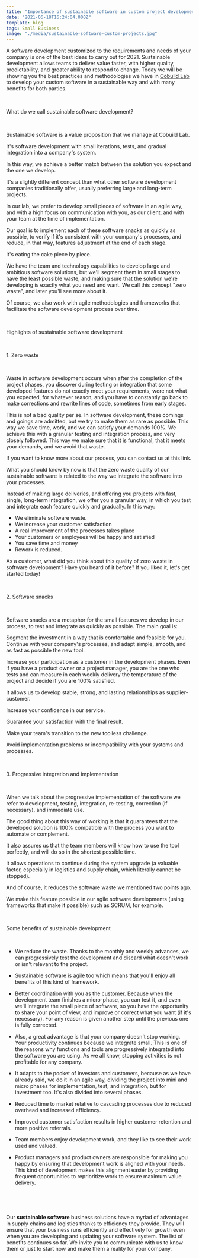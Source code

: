 ```yaml
---
title: "Importance of sustainable software in custom project development"
date: "2021-06-18T16:24:04.000Z"
template: blog
tags: Small Business
image: "./media/sustainable-software-custom-projects.jpg"
---
```


A software development customized to the requirements and needs of your company is one of the best ideas to carry out for 2021. Sustainable development allows teams to deliver value faster, with higher quality, predictability, and greater ability to respond to change. Today we will be showing you the best practices and methodologies we have in <a target="_blank" href="https://cobuildlab.com/">  Cobuild Lab</a> to develop your custom software in a sustainable way and with many benefits for both parties. 

<br>

<title-2>What do we call sustainable software development?</title-2>

<br>

Sustainable software is a value proposition that we manage at Cobuild Lab. 

It's software development with small iterations, tests, and gradual integration into a company's system. 

In this way, we achieve a better match between the solution you expect and the one we develop. 

It's a slightly different concept than what other software development companies traditionally offer, usually preferring large and long-term projects. 

In our lab, we prefer to develop small pieces of software in an agile way, and with a high focus on communication with you, as our client, and with your team at the time of implementation. 

Our goal is to implement each of these software snacks as quickly as possible, to verify if it's consistent with your company's processes, and reduce, in that way, features adjustment at the end of each stage.

It's eating the cake piece by piece. 

We have the team and technology capabilities to develop large and ambitious software solutions, but we'll segment them in small stages to have the least possible waste, and making sure that the solution we're developing is exactly what you need and want. We call this concept "zero waste", and later you'll see more about it. 

Of course, we also work with agile methodologies and frameworks that facilitate the software development process over time.

<br>

<title-2>Highlights of sustainable software development</title-2>

<br>

<title-3>1. Zero waste</title-3>

<br>

Waste in software development occurs when after the completion of the project phases, you discover during testing or integration that some developed features do not exactly meet your requirements, were not what you expected, for whatever reason, and you have to constantly go back to make corrections and rewrite lines of code, sometimes from early stages. 

This is not a bad quality per se. In software development, these comings and goings are admitted, but we try to make them as rare as possible. This way we save time, work, and we can satisfy your demands 100%. We achieve this with a granular testing and integration process, and very closely followed. This way we make sure that it is functional, that it meets your demands, and we avoid that waste. 

If you want to know more about our process, you can contact us at this link.

What you should know by now is that the zero waste quality of our sustainable software is related to the way we integrate the software into your processes. 

Instead of making large deliveries, and offering you projects with fast, single, long-term integration, we offer you a granular way, in which you test and integrate each feature quickly and gradually. In this way:

* We eliminate software waste. 
* We increase your customer satisfaction
* A real improvement of the processes takes place
* Your customers or employees will be happy and satisfied
* You save time and money
* Rework is reduced. 

As a customer, what did you think about this quality of zero waste in software development? Have you heard of it before? If you liked it, let's get started today!

<br>

<title-3>2. Software snacks</title-3>

<br>

Software snacks are a metaphor for the small features we develop in our process, to test and integrate as quickly as possible. The main goal is: 

Segment the investment in a way that is comfortable and feasible for you. 
Continue with your company's processes, and adapt simple, smooth, and as fast as possible the new tool. 

Increase your participation as a customer in the development phases. Even if you have a product owner or a project manager, you are the one who tests and can measure in each weekly delivery the temperature of the project and decide if you are 100% satisfied. 

It allows us to develop stable, strong, and lasting relationships as supplier-customer. 

Increase your confidence in our service. 

Guarantee your satisfaction with the final result. 

Make your team's transition to the new toolless challenge. 

Avoid implementation problems or incompatibility with your systems and processes. 

<br>

<title-3>3. Progressive integration and implementation</title-3>

<br>

When we talk about the progressive implementation of the software we refer to development, testing, integration, re-testing, correction (if necessary), and immediate use. 

The good thing about this way of working is that it guarantees that the developed solution is 100% compatible with the process you want to automate or complement. 

It also assures us that the team members will know how to use the tool perfectly, and will do so in the shortest possible time. 

It allows operations to continue during the system upgrade (a valuable factor, especially in logistics and supply chain, which literally cannot be stopped). 

And of course, it reduces the software waste we mentioned two points ago. 

We make this feature possible in our agile software developments (using frameworks that make it possible) such as SCRUM, for example. 

<br>

<title-2>Some benefits of sustainable development</title-2>

<br>

* We reduce the waste. Thanks to the monthly and weekly advances, we can progressively test the development and discard what doesn't work or isn't relevant to the project.

* Sustainable software is agile too which means that you'll enjoy all benefits of this kind of framework.

* Better coordination with you as the customer. Because when the development team finishes a micro-phase, you can test it, and even we'll integrate the small piece of software, so you have the opportunity to share your point of view, and improve or correct what you want (if it's necessary). For any reason is given another step until the previous one is fully corrected.

* Also, a great advantage is that your company doesn't stop working. Your productivity continues because we integrate small. This is one of the reasons why functions and tools are progressively integrated into the software you are using. As we all know, stopping activities is not profitable for any company.

* It adapts to the pocket of investors and customers, because as we have already said, we do it in an agile way, dividing the project into mini and micro phases for implementation, test, and integration, but for investment too. It's also divided into several phases.

* Reduced time to market relative to cascading processes due to reduced overhead and increased efficiency. 

* Improved customer satisfaction results in higher customer retention and more positive referrals.

* Team members enjoy development work, and they like to see their work used and valued.

* Product managers and product owners are responsible for making you happy by ensuring that development work is aligned with your needs. This kind of development makes this alignment easier by providing frequent opportunities to reprioritize work to ensure maximum value delivery.

<br>

<youtube-video id="8yV_hf59mio"></youtube-video>

<br>

Our **sustainable software** business solutions have a myriad of advantages in supply chains and logistics thanks to efficiency they provide. They will ensure that your business runs efficiently and effectively for growth even when you are developing and updating your software system. The list of benefits continues so far. We invite you to communicate with us to know them or just to start now and make them a reality for your company. 


